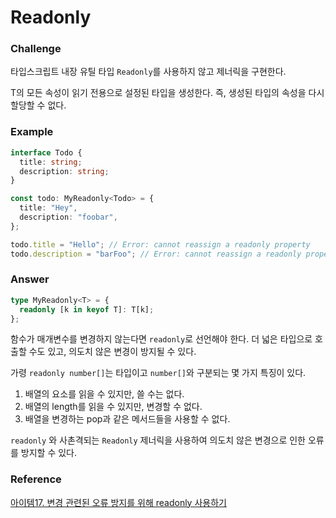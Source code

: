 # Readonly

### Challenge

타입스크립트 내장 유틸 타입 `Readonly`를 사용하지 않고 제너릭을 구현한다.

T의 모든 속성이 읽기 전용으로 설정된 타입을 생성한다. 즉, 생성된 타입의 속성을 다시 할당할 수 없다.

### Example

```ts
interface Todo {
  title: string;
  description: string;
}

const todo: MyReadonly<Todo> = {
  title: "Hey",
  description: "foobar",
};

todo.title = "Hello"; // Error: cannot reassign a readonly property
todo.description = "barFoo"; // Error: cannot reassign a readonly property
```

### Answer

```ts
type MyReadonly<T> = {
  readonly [k in keyof T]: T[k];
};
```

함수가 매개변수를 변경하지 않는다면 `readonly`로 선언해야 한다. 더 넓은 타입으로 호출할 수도 있고, 의도치 않은 변경이 방지될 수 있다.

가령 `readonly number[]`는 타입이고 `number[]`와 구분되는 몇 가지 특징이 있다.

1. 배열의 요소를 읽을 수 있지만, 쓸 수는 없다.
2. 배열의 length를 읽을 수 있지만, 변경할 수 없다.
3. 배열을 변경하는 pop과 같은 메서드들을 사용할 수 없다.

`readonly` 와 사촌격되는 `Readonly` 제너릭을 사용하여 의도치 않은 변경으로 인한 오류를 방지할 수 있다.

### Reference

[아이템17. 변경 관련된 오류 방지를 위해 readonly 사용하기](https://github.com/youthfulhps/TIL/tree/main/typescript/%EC%95%84%EC%9D%B4%ED%85%9C17.%20%EB%B3%80%EA%B2%BD%20%EA%B4%80%EB%A0%A8%EB%90%9C%20%EC%98%A4%EB%A5%98%20%EB%B0%A9%EC%A7%80%EB%A5%BC%20%EC%9C%84%ED%95%B4%20readonly%20%EC%82%AC%EC%9A%A9%ED%95%98%EA%B8%B0)
